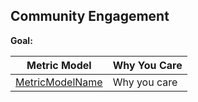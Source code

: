 ## Community Engagement

**Goal:** 

| Metric Model | Why You Care |
| --- | --- |
| [MetricModelName](metric-model.md)| Why you care |
